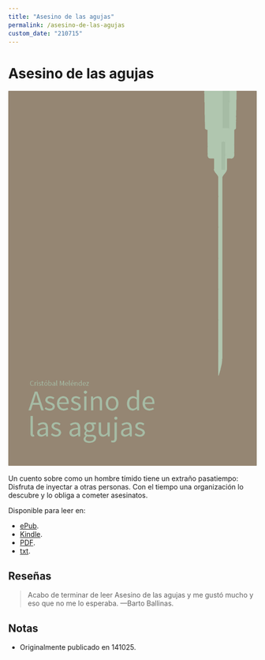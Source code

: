 ```yaml
---
title: "Asesino de las agujas"
permalink: /asesino-de-las-agujas
custom_date: "210715"
---
```


# Asesino de las agujas

![Portada Asesino de las agujas](/assets/images/asesino_de_las_agujas.jpg)

Un cuento sobre como un hombre tímido tiene un extraño pasatiempo: Disfruta de inyectar a otras personas. Con el tiempo una organización lo descubre y lo obliga a cometer asesinatos.

Disponible para leer en: 

- [ePub](/assets/bin/asesino_de_las_agujas.epub).
- [Kindle](/assets/bin/asesino_de_las_agujas.mobi).
- [PDF](/assets/bin/asesino_de_las_agujas.pdf).
- [txt](/assets/bin/asesino_de_las_agujas.txt).

## Reseñas

> Acabo de terminar de leer Asesino de las agujas y me gustó mucho y eso que no me lo esperaba. —Barto Ballinas.

## Notas

- Originalmente publicado en 141025.
